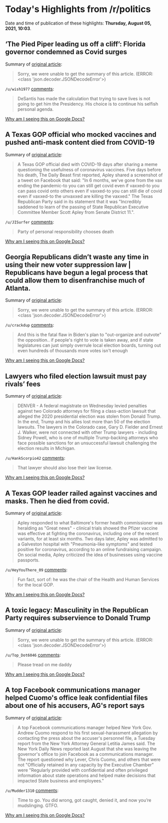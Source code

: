 # Today's Highlights from /r/politics

Date and time of publication of these highlights: **Thursday, August 05, 2021, 10:03**.

## ‘The Pied Piper leading us off a cliff’: Florida governor condemned as Covid surges

Summary of [original article](https://www.theguardian.com/us-news/2021/aug/05/ron-desantis-florida-governor-covid-coronavirus):

> Sorry, we were unable to get the summary of this article. (ERROR: <class 'json.decoder.JSONDecodeError'>)

`/u/wish1977` [comments](https://www.reddit.com/r/politics/comments/oyf0k5/the_pied_piper_leading_us_off_a_cliff_florida/):

> DeSantis has made the calculation that trying to save lives is not going to get him the Presidency. His choice is to continue his selfish personal agenda.

[Why am I seeing this on Google Docs?](https://docs.google.com/document/d/1Dc6We63vOXIZsc0op-Bt4abqkYjXzOigalQqFxmvvbM/edit?usp=sharing)

## A Texas GOP official who mocked vaccines and pushed anti-mask content died from COVID-19

Summary of [original article](https://www.businessinsider.com/texas-gop-official-who-mocked-vaccines-died-from-covid-19-2021-8):

> A Texas GOP official died with COVID-19 days after sharing a meme questioning the usefulness of coronavirus vaccines. Five days before his death, The Daily Beast first reported, Apley shared a screenshot of a tweet on Facebook that said: "In 6 months, we've gone from the vax ending the pandemic-to you can still get covid even if vaxxed-to you can pass covid onto others even if vaxxed-to you can still die of covid even if vaxxed-to the unvaxxed are killing the vaxxed." The Texas Republican Party said in its statement that it was "Incredibly saddened to learn of the passing of State Republican Executive Committee Member Scott Apley from Senate District 11.".

`/u/JISurfer` [comments](https://www.reddit.com/r/politics/comments/oyfgk3/a_texas_gop_official_who_mocked_vaccines_and/):

> Party of personal responsibility chooses death

[Why am I seeing this on Google Docs?](https://docs.google.com/document/d/1Dc6We63vOXIZsc0op-Bt4abqkYjXzOigalQqFxmvvbM/edit?usp=sharing)

## Georgia Republicans didn’t waste any time in using their new voter suppression law | Republicans have begun a legal process that could allow them to disenfranchise much of Atlanta.

Summary of [original article](https://www.vox.com/22607616/georgia-republicans-fulton-county-atlanta-voter-suppression-sb202-jim-crow):

> Sorry, we were unable to get the summary of this article. (ERROR: <class 'json.decoder.JSONDecodeError'>)

`/u/crackdup` [comments](https://www.reddit.com/r/politics/comments/oygnk9/georgia_republicans_didnt_waste_any_time_in_using/):

> And this is the fatal flaw in Biden's plan to "out-organize and outvote" the opposition.. if people's right to vote is taken away, and if state legislatures can just simply overrule local election boards, turning out even hundreds of thousands more votes isn't enough

[Why am I seeing this on Google Docs?](https://docs.google.com/document/d/1Dc6We63vOXIZsc0op-Bt4abqkYjXzOigalQqFxmvvbM/edit?usp=sharing)

## Lawyers who filed election lawsuit must pay rivals’ fees

Summary of [original article](https://apnews.com/article/business-elections-lawsuits-election-2020-4e910fce574a57c403a84fa4158b226b):

> DENVER - A federal magistrate on Wednesday levied penalties against two Colorado attorneys for filing a class-action lawsuit that alleged the 2020 presidential election was stolen from Donald Trump. In the end, Trump and his allies lost more than 50 of the election lawsuits. The lawyers in the Colorado case, Gary D. Fielder and Ernest J. Walker, were not connected with other Trump lawyers - including Sidney Powell, who is one of multiple Trump-backing attorneys who face possible sanctions for an unsuccessful lawsuit challenging the election results in Michigan.

`/u/HankScorpio42` [comments](https://www.reddit.com/r/politics/comments/oyfuas/lawyers_who_filed_election_lawsuit_must_pay/):

> That lawyer should also lose their law license.

[Why am I seeing this on Google Docs?](https://docs.google.com/document/d/1Dc6We63vOXIZsc0op-Bt4abqkYjXzOigalQqFxmvvbM/edit?usp=sharing)

## A Texas GOP leader railed against vaccines and masks. Then he died from covid.

Summary of [original article](https://www.washingtonpost.com/nation/2021/08/05/texas-gop-leader-antimask-antivax-dies-covid/):

> Apley responded to what Baltimore's former health commissioner was heralding as "Great news" - clinical trials showed the Pfizer vaccine was effective at fighting the coronavirus, including one of the recent variants, for at least six months. Two days later, Apley was admitted to a Galveston hospital with "Pneumonia-like symptoms" and tested positive for coronavirus, according to an online fundraising campaign. On social media, Apley criticized the idea of businesses using vaccine passports.

`/u/HeyYouThere_09` [comments](https://www.reddit.com/r/politics/comments/oyfqcy/a_texas_gop_leader_railed_against_vaccines_and/):

> Fun fact, sort of: he was the chair of the Health and Human Services for the local GOP.

[Why am I seeing this on Google Docs?](https://docs.google.com/document/d/1Dc6We63vOXIZsc0op-Bt4abqkYjXzOigalQqFxmvvbM/edit?usp=sharing)

## A toxic legacy: Masculinity in the Republican Party requires subservience to Donald Trump

Summary of [original article](https://www.usatoday.com/story/opinion/2021/08/05/time-reclaim-masculinity-donald-trump-and-fellow-republicans/5462169001/):

> Sorry, we were unable to get the summary of this article. (ERROR: <class 'json.decoder.JSONDecodeError'>)

`/u/Top_Dot6046` [comments](https://www.reddit.com/r/politics/comments/oyggkw/a_toxic_legacy_masculinity_in_the_republican/):

> Please tread on me daddy

[Why am I seeing this on Google Docs?](https://docs.google.com/document/d/1Dc6We63vOXIZsc0op-Bt4abqkYjXzOigalQqFxmvvbM/edit?usp=sharing)

## A top Facebook communications manager helped Cuomo's office leak confidential files about one of his accusers, AG's report says

Summary of [original article](https://www.businessinsider.com/facebook-comms-manager-helped-cuomo-respond-lindsey-boylan-report-2021-8):

> A top Facebook communications manager helped New York Gov. Andrew Cuomo respond to his first sexual-harassment allegation by contacting the press about the accuser's personnel file, a Tuesday report from the New York Attorney General Letitia James said. The New York Daily News reported last August that she was leaving the governor's office to join Facebook as a communications manager. The report questioned why Lever, Chris Cuomo, and others that were not "Officially retained in any capacity by the Executive Chamber" were "Regularly provided with confidential and often privileged information about state operations and helped make decisions that impacted State business and employees."

`/u/Mudder1310` [comments](https://www.reddit.com/r/politics/comments/oyglgq/a_top_facebook_communications_manager_helped/):

> Time to go. You did wrong, got caught, denied it, and now you’re mudslinging. GTFO.

[Why am I seeing this on Google Docs?](https://docs.google.com/document/d/1Dc6We63vOXIZsc0op-Bt4abqkYjXzOigalQqFxmvvbM/edit?usp=sharing)

